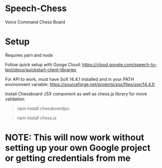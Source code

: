 # Speech-Chess
Voice Command Chess Board 

# Setup 
Requires yarn and node 

Follow quick setup with Googe Cloud: https://cloud.google.com/speech-to-text/docs/quickstart-client-libraries

For API to work, must have SoX 14.4.1 installed and in your PATH environment variable: https://sourceforge.net/projects/sox/files/sox/14.4.1/

Install Chessboard JSX component as well as chess.js library for move validation 

>npm install chessboardjsx

>npm install chess.js 

# NOTE: This will now work without setting up your own Google project or getting credentials from me 

